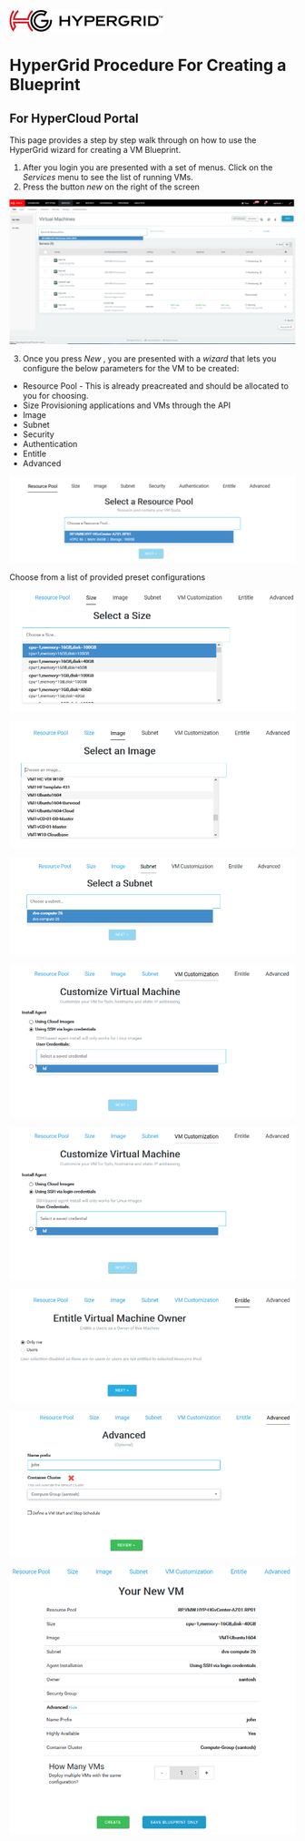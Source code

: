 ![logo](images/Hypergrid.jpg)
# HyperGrid Procedure For Creating a Blueprint
## For HyperCloud Portal

This page provides a step by step walk through on how to use the HyperGrid wizard for creating a VM Blueprint.

1. After you login you are presented with a set of menus. Click on the *Services* menu to see the list of running VMs. 
2. Press the button *new* on the right of the screen

![Step1](images/screen1.png)

3. Once you press *New* , you are presented with a *wizard* that lets you configure the below parameters for the VM to be created: 

* Resource Pool - This is already preacreated and should be allocated to you for choosing. 
* Size Provisioning applications and VMs through the API
* Image
* Subnet 
* Security 
* Authentication
* Entitle
* Advanced

![Step2](images/screen2.png)

Choose from a list of provided preset configurations

![Step3](images/screen3.png)

![Step4](images/screen4.png)

![Step5](images/screen5.png)

![Step6](images/Screen6.png)

![Step7](images/Screen7.png)

![Step8](images/Screen8.png)

![Step9](images/Screen9.png)

![Step10](images/Screen10..png)
